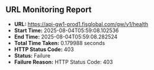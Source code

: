 ## URL Monitoring Report

- **URL:** https://api-gw1-prod1.fisglobal.com/gw/v1/health
- **Start Time:** 2025-08-04T05:59:08.102536
- **End Time:** 2025-08-04T05:59:08.282524
- **Total Time Taken:** 0.179988 seconds
- **HTTP Status Code:** 403
- **Status:** Failure
- **Failure Reason:** HTTP Status Code: 403
